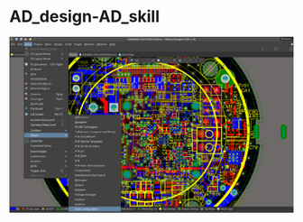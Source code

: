 # AD_design-AD_skill
![image](https://github.com/yuchengstudio/AD_design-AD_skill/blob/main/reference/AD_check_001.png)
